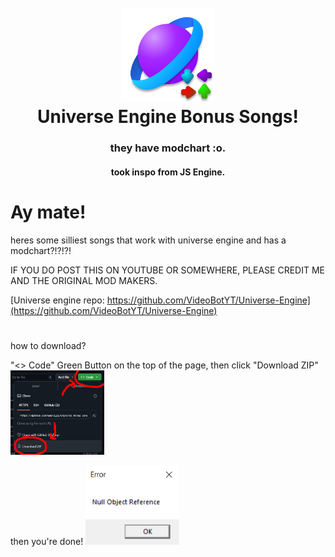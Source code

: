 <h1 align="center">
  <br>
  <a href="https://github.com/uwenalil/Universe-Bonus-Songs"><img src="universe.png" alt="universe" width="150"></a>
  <br>
  <b>Universe Engine Bonus Songs!</b>
  <br>
</h1>
<h3 align="center">
  <b>
    they have modchart :o.
  </b>
</h3>
<h4 align="center">
  took inspo from JS Engine.
</h4>

# Ay mate!

heres some silliest songs that work with universe engine and has a modchart?!?!?!

IF YOU DO POST THIS ON YOUTUBE OR SOMEWHERE, PLEASE CREDIT ME AND THE ORIGINAL MOD MAKERS.

[Universe engine repo: https://github.com/VideoBotYT/Universe-Engine](https://github.com/VideoBotYT/Universe-Engine)

#

how to download?

"<> Code" Green Button on the top of the page, then click "Download ZIP"
<a href="https://github.com/uwenalil/Universe-Bonus-Songs"><img src="how2download.png" alt="how2download" width="150"></a>

then you're done!
<a href="https://github.com/uwenalil/Universe-Bonus-Songs"><img src="nullobject.png" alt="nullobject" width="150"></a>
